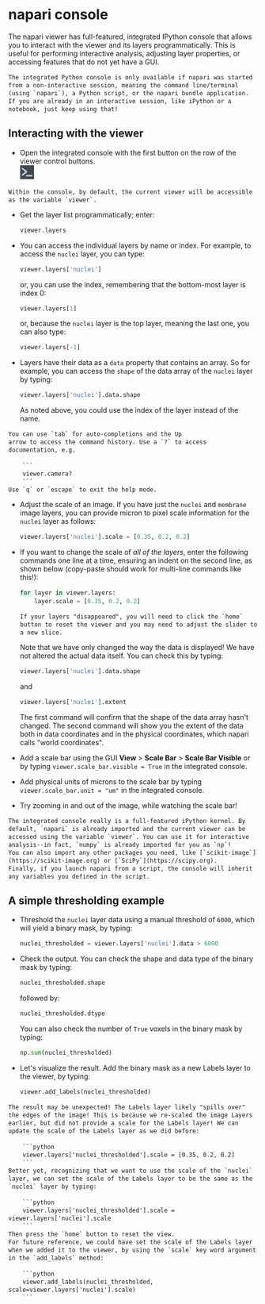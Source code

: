 # napari console

The napari viewer has full-featured, integrated IPython console that allows you to interact with the viewer and its layers programmatically. This is useful for performing interactive analysis, adjusting layer properties, or accessing features that do not yet have a GUI.

```{important}
The integrated Python console is only available if napari was started from a non-interactive session, meaning the command line/terminal (using `napari`), a Python script, or the napari bundle application.  
If you are already in an interactive session, like iPython or a notebook, just keep using that!
```

## Interacting with the viewer

* Open the integrated console with the first button on the row of the viewer control buttons.  
![console-button](resources/console-button.png)

```{tip}
Within the console, by default, the current viewer will be accessible as the variable `viewer`.  
```

* Get the layer list programmatically; enter:

    ```python
    viewer.layers
    ```

* You can access the individual layers by name or index. For example, to access the `nuclei` layer, you can type:

    ```python
    viewer.layers['nuclei']
    ```
    or, you can use the index, remembering that the bottom-most layer is index 0:
    ```python
    viewer.layers[1]
    ```
    or, because the `nuclei` layer is the top layer, meaning the last one, you can also type:
    ```python
    viewer.layers[-1]
    ```

* Layers have their data as a `data` property that contains an array. So for example, you can access the `shape` of the data array of the `nuclei` layer by typing:

    ```python
    viewer.layers['nuclei'].data.shape
    ```
    As noted above, you could use the index of the layer instead of the name.

````{tip}
You can use `tab` for auto-completions and the Up
arrow to access the command history. Use a `?` to access documentation, e.g.
    
    ```
    viewer.camera?
    ```
Use `q` or `escape` to exit the help mode. 
````

* Adjust the scale of an image. If you have just the `nuclei` and `membrane` image layers, you can provide micron to pixel scale information for the `nuclei` layer as follows:

    ```Python
    viewer.layers['nuclei'].scale = [0.35, 0.2, 0.2]
    ```

* If you want to change the scale of *all of the layers*, enter the following commands one line at a time, ensuring an indent on the second line, as shown below (copy-paste should work for multi-line commands like this!): 

    ```python
    for layer in viewer.layers:  
        layer.scale = [0.35, 0.2, 0.2]
    ```

    ```{important} 
    If your layers "disappeared", you will need to click the `home` button to reset the viewer and you may need to adjust the slider to a new slice.
    ```

    Note that we have only changed the way the data is displayed! We have not altered the actual data itself. You can check this by typing:

    ```python
    viewer.layers['nuclei'].data.shape
    ```
    and

    ```python
    viewer.layers['nuclei'].extent
    ```

    The first command will confirm that the shape of the data array hasn't changed. The second command will show you the extent of the data both in data coordinates and in the physical coordinates, which napari calls "world coordinates".


* Add a scale bar using the GUI **View** > **Scale Bar** > **Scale Bar Visible** or by typing 
`viewer.scale_bar.visible = True`  in the integrated console. 
* Add physical units of microns to the scale bar by typing `viewer.scale_bar.unit = "um"` in the integrated console.
* Try zooming in and out of the image, while watching the scale bar!

```{tip}
The integrated console really is a full-featured iPython kernel. By default, `napari` is already imported and the current viewer can be accessed using the variable `viewer`. You can use it for interactive analysis--in fact, `numpy` is already imported for you as `np`!  
You can also import any other packages you need, like [`scikit-image`](https://scikit-image.org) or [`SciPy`](https://scipy.org).  
Finally, if you launch napari from a script, the console will inherit any variables you defined in the script. 
```

## A simple thresholding example

* Threshold the `nuclei` layer data using a manual threshold of `6000`, which will yield a binary mask, by typing:

    ```python
    nuclei_thresholded = viewer.layers['nuclei'].data > 6000
    ```
* Check the output. You can check the shape and data type of the binary mask by typing:

    ```python
    nuclei_thresholded.shape
    ```
    followed by:

    ```python
    nuclei_thresholded.dtype
    ```
    You can also check the number of `True` voxels in the binary mask by typing:

    ```python
    np.sum(nuclei_thresholded)
    ```
* Let's visualize the result. Add the binary mask as a new Labels layer to the viewer, by typing:

    ```python
    viewer.add_labels(nuclei_thresholded)
    ```

````{important}
The result may be unexpected! The Labels layer likely "spills over" the edges of the image! This is because we re-scaled the image Layers earlier, but did not provide a scale for the Labels layer! We can  update the scale of the Labels layer as we did before:

    ```python
    viewer.layers['nuclei_thresholded'].scale = [0.35, 0.2, 0.2]
    ```
Better yet, recognizing that we want to use the scale of the `nuclei` layer, we can set the scale of the Labels layer to be the same as the `nuclei` layer by typing:

    ```python
    viewer.layers['nuclei_thresholded'].scale = viewer.layers['nuclei'].scale
    ```
Then press the `home` button to reset the view.
For future reference, we could have set the scale of the Labels layer when we added it to the viewer, by using the `scale` key word argument in the `add_labels` method:

    ```python
    viewer.add_labels(nuclei_thresholded, scale=viewer.layers['nuclei'].scale)
    ```
````
